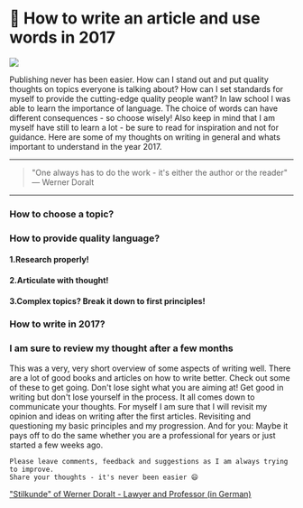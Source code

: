 # 📝 How to write an article and use words in 2017

[<img src="https://images.unsplash.com/photo-1479142506502-19b3a3b7ff33?dpr=2&auto=format&fit=crop&w=767&h=511&q=80&cs=tinysrgb&crop=">](http://ddcreationstudios.at/)

Publishing never has been easier. How can I stand out and put quality thoughts on topics everyone is talking about? How can I set standards for myself to provide the cutting-edge quality people want?
In law school I was able to learn the importance of language. The choice of words can have different consequences - so choose wisely!
Also keep in mind that I am myself have still to learn a lot - be sure to read for inspiration and not for guidance.
Here are some of my thoughts on writing in general and whats important to understand in the year 2017.

---

>"One always has to do the work - it's either the author or the reader"
― Werner Doralt

---

### How to choose a topic?


### How to provide quality language?
#### 1.Research properly!
#### 2.Articulate with thought!
#### 3.Complex topics? Break it down to first principles!
### How to write in 2017?
### I am sure to review my thought after a few months
This was a very, very short overview of some aspects of writing well. There are a lot of good books and articles on how to write better. Check out some of these to get going. Don't lose sight what you are aiming at! Get good in writing but don't lose yourself in the process. It all comes down to communicate your thoughts.
For myself I am sure that I will revisit my opinion and ideas on writing after the first articles. Revisiting and questioning my basic principles and my progression. And for you: Maybe it pays off to do the same whether you are a professional for years or just started a few weeks ago. 



```
Please leave comments, feedback and suggestions as I am always trying to improve.
Share your thoughts - it's never been easier 😄
```

["Stilkunde" of Werner Doralt - Lawyer and Professor (in German)](http://cd.manz.at/rechtaktuell/pdf/Doralt_Steuerrecht_2014-15.pdf)
